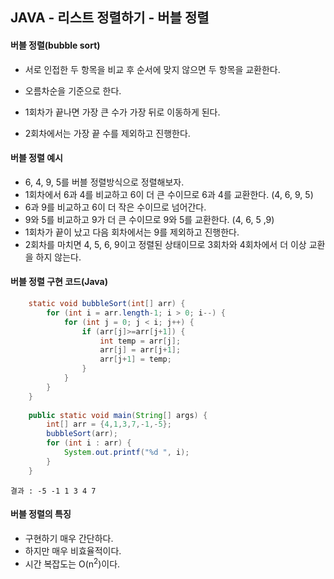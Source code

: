 ## JAVA - 리스트 정렬하기 - 버블 정렬

#### 버블 정렬(bubble sort)

- 서로 인접한 두 항목을 비교 후 순서에 맞지 않으면 두 항목을 교환한다.

- 오름차순을 기준으로 한다.
- 1회차가 끝나면 가장 큰 수가 가장 뒤로 이동하게 된다.
- 2회차에서는 가장 끝 수를 제외하고 진행한다.



#### 버블 정렬 예시

- 6, 4, 9, 5를 버블 정렬방식으로 정렬해보자.
- 1회차에서 6과 4를 비교하고 6이 더 큰 수이므로 6과 4를 교환한다. (4, 6, 9, 5)
- 6과 9를 비교하고 6이 더 작은 수이므로 넘어간다.
- 9와 5를 비교하고 9가 더 큰 수이므로 9와 5를 교환한다. (4, 6, 5 ,9)
- 1회차가 끝이 났고 다음 회차에서는 9를 제외하고 진행한다.
- 2회차를 마치면 4, 5, 6, 9이고 정렬된 상태이므로 3회차와 4회차에서 더 이상 교환을 하지 않는다.



#### 버블 정렬 구현 코드(Java)

```java
	static void bubbleSort(int[] arr) {
		for (int i = arr.length-1; i > 0; i--) {
			for (int j = 0; j < i; j++) {
				if (arr[j]>=arr[j+1]) {
					int temp = arr[j];
					arr[j] = arr[j+1];
					arr[j+1] = temp;
				}
			}
		}
	}
	
	public static void main(String[] args) {
		int[] arr = {4,1,3,7,-1,-5};
		bubbleSort(arr);
		for (int i : arr) {
			System.out.printf("%d ", i);
		}
	}
```

```
결과 : -5 -1 1 3 4 7 
```



#### 버블 정렬의 특징

- 구현하기 매우 간단하다.
- 하지만 매우 비효율적이다.
- 시간 복잡도는 O(n<sup>2</sup>)이다.